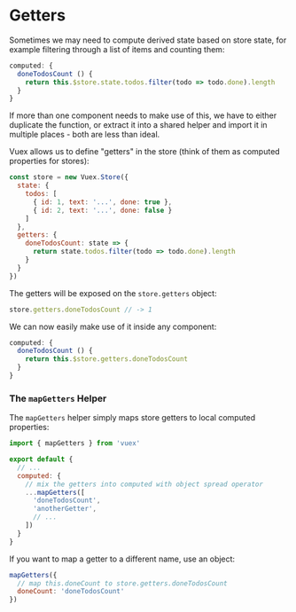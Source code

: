 
# Getters

Sometimes we may need to compute derived state based on store state, for example filtering through a list of items and counting them:

``` js
computed: {
  doneTodosCount () {
    return this.$store.state.todos.filter(todo => todo.done).length
  }
}
```

If more than one component needs to make use of this, we have to either duplicate the function, or extract it into a shared helper and import it in multiple places - both are less than ideal.

Vuex allows us to define "getters" in the store (think of them as computed properties for stores):

``` js
const store = new Vuex.Store({
  state: {
    todos: [
      { id: 1, text: '...', done: true },
      { id: 2, text: '...', done: false }
    ]
  },
  getters: {
    doneTodosCount: state => {
      return state.todos.filter(todo => todo.done).length
    }
  }
})
```

The getters will be exposed on the `store.getters` object:

``` js
store.getters.doneTodosCount // -> 1
```

We can now easily make use of it inside any component:

``` js
computed: {
  doneTodosCount () {
    return this.$store.getters.doneTodosCount
  }
}
```

### The `mapGetters` Helper

The `mapGetters` helper simply maps store getters to local computed properties:

``` js
import { mapGetters } from 'vuex'

export default {
  // ...
  computed: {
    // mix the getters into computed with object spread operator
    ...mapGetters([
      'doneTodosCount',
      'anotherGetter',
      // ...
    ])
  }
}
```

If you want to map a getter to a different name, use an object:

``` js
mapGetters({
  // map this.doneCount to store.getters.doneTodosCount
  doneCount: 'doneTodosCount'
})
```
